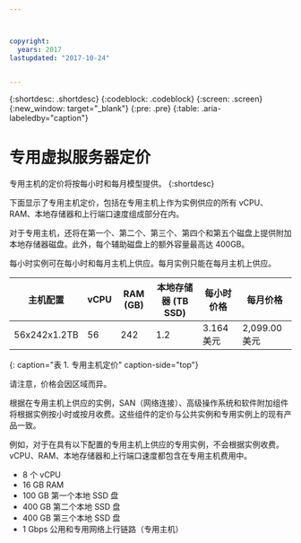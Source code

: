 ```yaml
---



copyright:
  years: 2017
lastupdated: "2017-10-24"


---
```


{:shortdesc: .shortdesc}
{:codeblock: .codeblock}
{:screen: .screen}
{:new_window: target="_blank"}
{:pre: .pre}
{:table: .aria-labeledby="caption"}

# 专用虚拟服务器定价
专用主机的定价将按每小时和每月模型提供。
{:shortdesc}

下面显示了专用主机定价，包括在专用主机上作为实例供应的所有 vCPU、RAM、本地存储器和上行端口速度组成部分在内。 

对于专用主机，还将在第一个、第二个、第三个、第四个和第五个磁盘上提供附加本地存储器磁盘。此外，每个辅助磁盘上的额外容量最高达 400GB。

每小时实例可在每小时和每月主机上供应。每月实例只能在每月主机上供应。

| 主机配置| vCPU| RAM (GB)| 本地存储器 (TB SSD)|	每小时价格| 每月价格| 
| ------------------ | ---- | -------- | ---------------------- | ------------ | ------------- |
| 56x242x1.2TB|  56|   242|        	1.2|     3.164 美元| 	2,099.00 美元|
{: caption="表 1. 专用主机定价" caption-side="top"}

请注意，价格会因区域而异。

根据在专用主机上供应的实例，SAN（网络连接）、高级操作系统和软件附加组件将根据实例按小时或按月收费。这些组件的定价与公共实例和专用实例上的现有产品一致。 

例如，对于在具有以下配置的专用主机上供应的专用实例，不会根据实例收费。vCPU、RAM、本地存储器和上行端口速度都包含在专用主机费用中。 

* 8 个 vCPU
* 16 GB RAM
* 100 GB 第一个本地 SSD 盘
* 400 GB 第二个本地 SSD 盘
* 400 GB 第三个本地 SSD 盘
* 1 Gbps 公用和专用网络上行链路（专用主机） 


